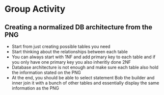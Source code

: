 # Group Activity

## Creating a normalized DB architecture from the PNG
* Start from just creating possible tables you need
* Start thinking about the relationships between each table
* You can always start with 1NF and add primary key to each table and if you only have one primary key you also inheritly done 2NF
* Database architecture is not enough and make sure each table also hold the information stated on the PNG
* At the end, you should be able to select statement Bob the builder and inner join it with a bunch of other tables and essentially display the same information as the PNG
